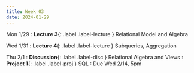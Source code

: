 ```yaml
---
title: Week 03
date: 2024-01-29
---
```



Mon 1/29
: **Lecture 3**{: .label .label-lecture } Relational Model and Algebra

Wed 1/31
: **Lecture 4**{: .label .label-lecture } Subqueries, Aggregation

Thu 2/1
: **Discussion**{: .label .label-disc } Relational Algebra and Views
: **Project 1**{: .label .label-proj } SQL
  : Due Wed 2/14, 5pm
